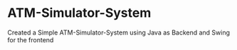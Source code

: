 # ATM-Simulator-System
Created a Simple ATM-Simulator-System using Java as Backend and Swing for the frontend
